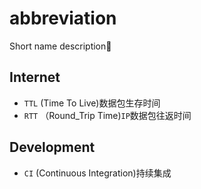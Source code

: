 # abbreviation

Short name description:kiss:

## Internet

- `TTL` (Time To Live)数据包生存时间
- `RTT` （Round_Trip Time)`IP`数据包往返时间

## Development

- `CI` (Continuous Integration)持续集成
